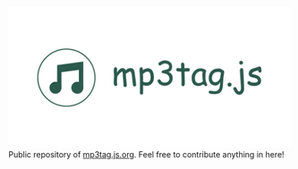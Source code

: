 
![mp3tag.js Banner](./images/banner.png)
Public repository of [mp3tag.js.org](https://mp3tag.js.org). Feel free to
contribute anything in here!
